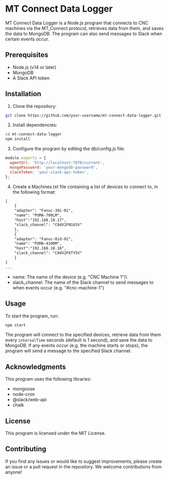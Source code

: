 # MT Connect Data Logger

MT Connect Data Logger is a Node.js program that connects to CNC machines via the MT_Connect protocol, retrieves data from them, and saves the data to MongoDB. The program can also send messages to Slack when certain events occur.

## Prerequisites

- Node.js (v14 or later)
- MongoDB
- A Slack API token
## Installation

1. Clone the repository:
```bash
git clone https://github.com/your-username/mt-connect-data-logger.git
```
2. Install dependencies:
```bash
cd mt-connect-data-logger
npm install
```
3. Configure the program by editing the db/config.js file:
```javascript
module.exports = {
  agentUrl: 'http://localhost:7878/current',
  mongoPassword: 'your-mongodb-password',
  slackToken: 'your-slack-api-token',
};
```
4. Create a Machines.txt file containing a list of devices to connect to, in the following format:
```txt
[
    {
    "adapter": "Fanuc-30i-01",
    "name": "PUMA-700LM",
    "host":"192.168.10.17",
    "slack_channel": "C04V2FN165V"
    },
    {
    "adapter": "Fanuc-0id-01",
    "name": "PUMA-4100M",
    "host":"192.168.10.18",
    "slack_channel": "C04V2FKTY5V"
    }
]
...
```
- name: The name of the device (e.g. "CNC Machine 1")\
- slack_channel: The name of the Slack channel to send messages to when events occur (e.g. "#cnc-machine-1")
## Usage

To start the program, run:

```bash
npm start
```
The program will connect to the specified devices, retrieve data from them every `intervalTime` seconds (default is 1 second), and save the data to MongoDB. If any events occur (e.g. the machine starts or stops), the program will send a message to the specified Slack channel.

## Acknowledgments

This program uses the following libraries:
- mongoose
- node-cron
- @slack/web-api
- chalk
## License

This program is licensed under the MIT License.

## Contributing

If you find any issues or would like to suggest improvements, please create an issue or a pull request in the repository. We welcome contributions from anyone!
